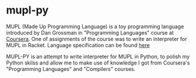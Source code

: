 mupl-py
=======
MUPL (Made Up Programming Language) is a toy programming language introduced by Dan Grossman in "Programming Languages" course at [Coursera](https://www.coursera.org/course/proglang).
One of assignments of the course was to write an interpreter for MUPL in Racket. Language specification can be found [here](http://courses.cs.washington.edu/courses/cse341/13wi/hw5.pdf)

MUPL-PY is an attempt to write interpreter for MUPL in Python, to polish my Python skilss and allow me to make use of knowledge I got from Coursera's "Programming Languages" and "Compilers" courses.



